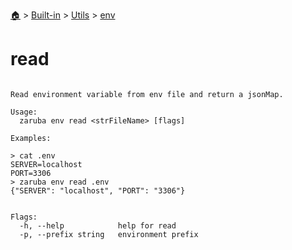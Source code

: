 <!--startTocHeader-->
[🏠](../../../README.md) > [Built-in](../../README.md) > [Utils](../README.md) > [env](README.md)
# read
<!--endTocHeader-->

```

Read environment variable from env file and return a jsonMap.

Usage:
  zaruba env read <strFileName> [flags]

Examples:

> cat .env
SERVER=localhost
PORT=3306
> zaruba env read .env
{"SERVER": "localhost", "PORT": "3306"}


Flags:
  -h, --help            help for read
  -p, --prefix string   environment prefix

```

<!--startTocSubtopic-->

<!--endTocSubtopic-->